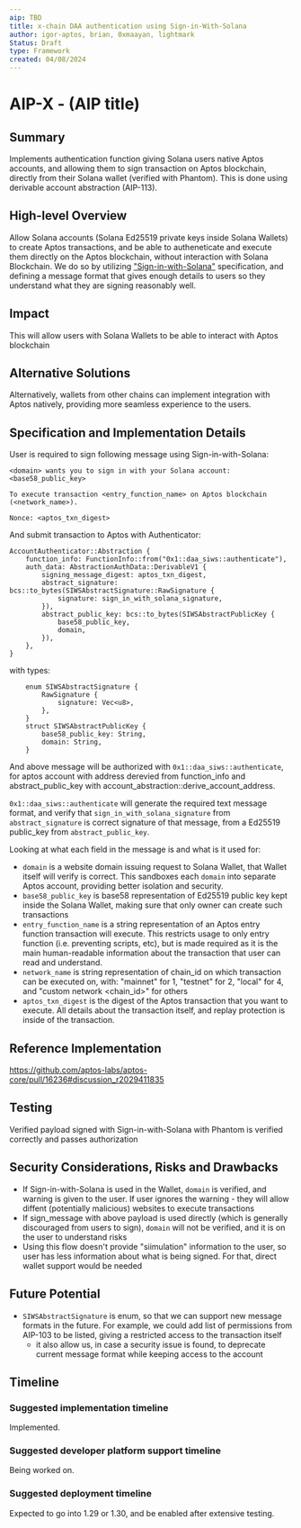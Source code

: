 ```yaml
---
aip: TBD
title: x-chain DAA authentication using Sign-in-With-Solana
author: igor-aptos, brian, 0xmaayan, lightmark
Status: Draft
type: Framework
created: 04/08/2024
---
```


# AIP-X - (AIP title)
  
## Summary

Implements authentication function giving Solana users native Aptos accounts, 
and allowing them to sign transaction on Aptos blockchain, directly from their Solana wallet (verified with Phantom). 
This is done using derivable account abstraction (AIP-113).

## High-level Overview

Allow Solana accounts (Solana Ed25519 private keys inside Solana Wallets) to create Aptos transactions,
and be able to autheneticate and execute them directly on the Aptos blockchain, without interaction with Solana Blockchain.
We do so by utilizing ["Sign-in-with-Solana"](https://phantom.com/learn/developers/sign-in-with-solana) specification, and defining
a message format that gives enough details to users so they understand what they are signing reasonably well.

## Impact

This will allow users with Solana Wallets to be able to interact with Aptos blockchain 

## Alternative Solutions

Alternatively, wallets from other chains can implement integration with Aptos natively, providing more seamless experience to the users.

## Specification and Implementation Details

User is required to sign following message using Sign-in-with-Solana:

```
<domain> wants you to sign in with your Solana account:
<base58_public_key>

To execute transaction <entry_function_name> on Aptos blockchain (<network_name>).

Nonce: <aptos_txn_digest>
```

And submit transaction to Aptos with Authenticator:

```
AccountAuthenticator::Abstraction {
    function_info: FunctionInfo::from("0x1::daa_siws::authenticate"),
    auth_data: AbstractionAuthData::DerivableV1 {
        signing_message_digest: aptos_txn_digest,
        abstract_signature: bcs::to_bytes(SIWSAbstractSignature::RawSignature {
            signature: sign_in_with_solana_signature,
        }),
        abstract_public_key: bcs::to_bytes(SIWSAbstractPublicKey {
            base58_public_key,
            domain,
        }),
    },
}
```
with types:

```
    enum SIWSAbstractSignature {
        RawSignature {
            signature: Vec<u8>,
        },
    }
    struct SIWSAbstractPublicKey {
        base58_public_key: String,
        domain: String,
    }
```

And above message will be authorized with `0x1::daa_siws::authenticate`, 
for aptos account with address derevied from function_info and abstract_public_key with account_abstraction::derive_account_address.

`0x1::daa_siws::authenticate` will generate the required text message format, 
and verify that `sign_in_with_solana_signature` from `abstract_signature` is 
correct signature of that message, from a Ed25519 public_key from `abstract_public_key`.

Looking at what each field in the message is and what is it used for:
- `domain` is a website domain issuing request to Solana Wallet, that Wallet itself will verify is correct. 
  This sandboxes each `domain` into separate Aptos account, providing better isolation and security.
- `base58_public_key` is base58 representation of Ed25519 public key kept inside the Solana Wallet, 
  making sure that only owner can create such transactions
- `entry_function_name` is a string representation of an Aptos entry function transaction will execute. 
  This restricts usage to only entry function (i.e. preventing scripts, etc), but is made required as it is the main 
  human-readable information about the transaction that user can read and understand.
- `network_name` is string representation of chain_id on which transaction can be executed on, 
  with: "mainnet" for 1, "testnet" for 2, "local" for 4, and "custom network <chain_id>" for others
- `aptos_txn_digest` is the digest of the Aptos transaction that you want to execute. All details about the transaction itself, 
  and replay protection is inside of the transaction. 

## Reference Implementation

https://github.com/aptos-labs/aptos-core/pull/16236#discussion_r2029411835

## Testing 

Verified payload signed with Sign-in-with-Solana with Phantom is verified correctly and passes authorization

## Security Considerations, Risks and Drawbacks 

- If Sign-in-with-Solana is used in the Wallet, `domain` is verified, and warning is given to the user. If user ignores the warning - they 
  will allow diffent (potentially malicious) websites to execute transactions
- If sign_message with above payload is used directly (which is generally discouraged from users to sign), `domain` will not be verified, 
  and it is on the user to understand risks 
- Using this flow doesn't provide "siimulation" information to the user, so user has less information about what is being signed.
  For that, direct wallet support would be needed

## Future Potential

- `SIWSAbstractSignature` is enum, so that we can support new message formats in the future. 
  For example, we could add list of permissions from AIP-103 to be listed, giving a restricted access to the transaction itself
  - it also allow us, in case a security issue is found, to deprecate current message format while keeping access to the account 

## Timeline

### Suggested implementation timeline

Implemented.

### Suggested developer platform support timeline

Being worked on.

### Suggested deployment timeline

Expected to go into 1.29 or 1.30, and be enabled after extensive testing.
